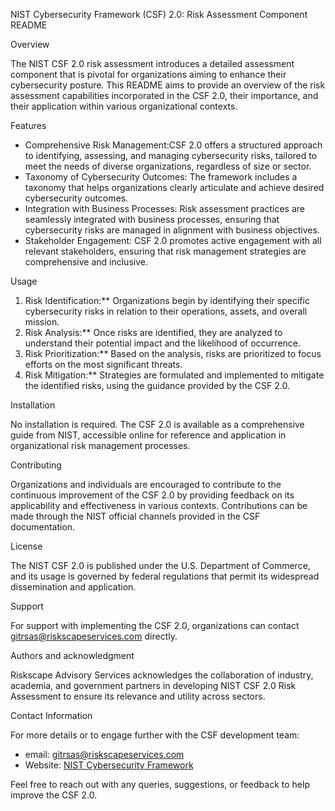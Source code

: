 NIST Cybersecurity Framework (CSF) 2.0: Risk Assessment Component README

Overview

The NIST CSF 2.0 risk assessment introduces a detailed assessment component that is pivotal for organizations aiming to enhance their cybersecurity posture. This README aims to provide an overview of the risk assessment capabilities incorporated in the CSF 2.0, their importance, and their application within various organizational contexts.

Features

- Comprehensive Risk Management:CSF 2.0 offers a structured approach to identifying, assessing, and managing cybersecurity risks, tailored to meet the needs of diverse organizations, regardless of size or sector.
- Taxonomy of Cybersecurity Outcomes: The framework includes a taxonomy that helps organizations clearly articulate and achieve desired cybersecurity outcomes.
- Integration with Business Processes: Risk assessment practices are seamlessly integrated with business processes, ensuring that cybersecurity risks are managed in alignment with business objectives.
- Stakeholder Engagement: CSF 2.0 promotes active engagement with all relevant stakeholders, ensuring that risk management strategies are comprehensive and inclusive.

Usage

1. Risk Identification:** Organizations begin by identifying their specific cybersecurity risks in relation to their operations, assets, and overall mission.
2. Risk Analysis:** Once risks are identified, they are analyzed to understand their potential impact and the likelihood of occurrence.
3. Risk Prioritization:** Based on the analysis, risks are prioritized to focus efforts on the most significant threats.
4. Risk Mitigation:** Strategies are formulated and implemented to mitigate the identified risks, using the guidance provided by the CSF 2.0.

Installation

No installation is required. The CSF 2.0 is available as a comprehensive guide from NIST, accessible online for reference and application in organizational risk management processes.

Contributing

Organizations and individuals are encouraged to contribute to the continuous improvement of the CSF 2.0 by providing feedback on its applicability and effectiveness in various contexts. Contributions can be made through the NIST official channels provided in the CSF documentation.

License

The NIST CSF 2.0 is published under the U.S. Department of Commerce, and its usage is governed by federal regulations that permit its widespread dissemination and application.

Support

For support with implementing the CSF 2.0, organizations can contact gitrsas@riskscapeservices.com directly.

Authors and acknowledgment

Riskscape Advisory Services acknowledges the collaboration of industry, academia, and government partners in developing NIST CSF 2.0 Risk Assessment to ensure its relevance and utility across sectors.

Contact Information

For more details or to engage further with the CSF development team:
- email: gitrsas@riskscapeservices.com
- Website: [NIST Cybersecurity Framework](https://www.nist.gov/cyberframework)

Feel free to reach out with any queries, suggestions, or feedback to help improve the CSF 2.0.

